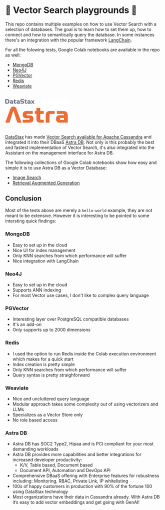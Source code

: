 # 🛝 Vector Search playgrounds 🛝
This repo contains multiple examples on how to use Vector Search with a selection of databases.
The goal is to learn how to set them up, how to connect and how to semantically query the database. In some instances there's an integration with the popular framework [LangChain](https://python.langchain.com/docs/get_started/introduction).

For all the folowing tests, Google Colab notebooks are available in the repo as well:

- [MongoDB](./vector-mongodb/README.md)
- [Neo4J](./vector-neo4j/README.md)
- [PGVector](./vector-pgvector/README.md)
- [Redis](./vector-redis/README.md)
- [Weaviate](./vector-weaviate/README.md)

<img src="./astra-db-logo.png" width="200" vspace="20"/>

[DataStax](https://www.datastax.com) has made [Vector Search available for Apache Cassandra](https://cwiki.apache.org/confluence/pages/viewpage.action?pageId=255069753) and integrated it into their DBaaS [Astra DB](https://astra.datastax.com). Not only is this probably the best and fastest implementation of Vector Search, it's also integrated into the Assistant on the management interface for Astra DB.

The following collections of Google Colab notebooks show how easy and simple it is to use Astra DB as a Vector Database:

- [Image Search](https://colab.research.google.com/drive/11c9ijhndGSZjdEpqeaxipJZDPgRV3Z64)
- [Retrieval Augmented Generation](https://colab.research.google.com/drive/1Eyf-fOIU8uKNn4p91szLVbMDWN8i7Ot_)

## Conclusion
Most of the tests above are merely a `hello-world` example, they are not meant to be extensive. However it is interesting to be pointed to some intersting quick findings:
### MongoDB
- Easy to set up in the cloud
- Nice UI for index management
- Only KNN searches from which performance will suffer
- Nice integration with LangChain
### Neo4J
- Easy to set up in the cloud
- Supports ANN indexing
- For most Vector use cases, I don't like to complex query language
### PGVector
- Interesting layer over PostgreSQL compatible databases
- It's an add-on
- Only supports up to 2000 dimensions
### Redis
- I used the option to run Redis inside the Colab execution environment which makes for a quick start
- Index creation is pretty simple
- Only KNN searches from which performance will suffer
- Query syntax is pretty straighforward
### Weaviate
- Nice and uncluttered query language
- Modular approach takes some complexity out of using vectorizers and LLMs
- Specializes as a Vector Store only
- No role based access
### Astra DB
-  Astra DB has SOC2 Type2, Hipaa and is PCI compliant for your most demanding workloads
- Astra DB provides more capabilities and better integrations for increased developer productivity:
    - K/V, Table based, Document based
    - Document API, Automation and DevOps API
- Comprehensive DBaaS offering with Enterprise features for robustness including: Monitoring, RBAC, Private Link, IP whitelisting
- 100s of happy customers in production with 90% of the fortune 100 using DataStax technology
- Most organizations have their data in Cassandra already. With Astra DB it’s easy to add vector embeddings and get going with GenAI!


